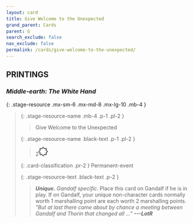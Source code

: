 ```yaml
---
layout: card
title: Give Welcome to the Unexpected
grand_parent: Cards
parent: G
search_exclude: false
nav_exclude: false
permalink: /cards/give-welcome-to-the-unexpected/
---
```


## PRINTINGS


### _Middle-earth: The White Hand_

{: .stage-resource .mx-sm-6 .mx-md-8 .mx-lg-10 .mb-4 }
> {: .stage-resource-name .mb-4 .p-1 .pl-2 }
> > <div class="card-mp"></div>
> > <div class="card-name">Give Welcome to the Unexpected</div>
>
> {: .stage-resource-name .black-text .p-1 .pl-2 }
> > 2![](/assets/images/stage-point.svg)
>
> {: .card-classification .pr-2 }
> Permanent-event
>
> {: .stage-resource-text .black-text .p-2 }
> > _**Unique.**_ _Gandalf specific._ Place this card on Gandalf if he is in play. If on Gandalf, your unique non-character cards normally worth 1 marshalling point are each worth 2 marshalling points. <br>_"But at last there came about by chance a meeting between Gandalf and Thorin that changed all ...”_ ***---&#65279;LotR*** 
> 
